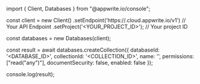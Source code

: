 import { Client, Databases } from "@appwrite.io/console";

const client = new Client()
    .setEndpoint('https://<REGION>.cloud.appwrite.io/v1') // Your API Endpoint
    .setProject('<YOUR_PROJECT_ID>'); // Your project ID

const databases = new Databases(client);

const result = await databases.createCollection({
    databaseId: '<DATABASE_ID>',
    collectionId: '<COLLECTION_ID>',
    name: '<NAME>',
    permissions: ["read("any")"],
    documentSecurity: false,
    enabled: false
});

console.log(result);
